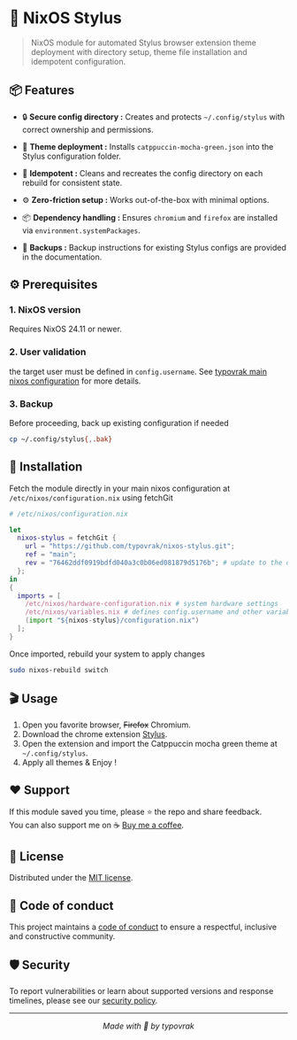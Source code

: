 # 🎨 NixOS Stylus

> NixOS module for automated Stylus browser extension theme deployment with directory setup, theme file installation and idempotent configuration.

## 📦 Features

- 🔒 **Secure config directory :** Creates and protects ```~/.config/stylus``` with correct ownership and permissions.
 
- 🎨 **Theme deployment :** Installs ```catppuccin-mocha-green.json``` into the Stylus configuration folder.

- 🔄 **Idempotent :** Cleans and recreates the config directory on each rebuild for consistent state.
 
- ⚙️ **Zero-friction setup :** Works out-of-the-box with minimal options.

- 📦 **Dependency handling :** Ensures ```chromium``` and ```firefox``` are installed via ```environment.systemPackages```.
 
- 💾 **Backups :** Backup instructions for existing Stylus configs are provided in the documentation.

## ⚙️ Prerequisites

### 1. NixOS version
Requires NixOS 24.11 or newer.

### 2. User validation
the target user must be defined in ```config.username```. See [typovrak main nixos configuration](https://github.com/typovrak/nixos) for more details.

### 3. Backup
Before proceeding, back up existing configuration if needed
```bash
cp ~/.config/stylus{,.bak}
```

## 🚀 Installation
Fetch the module directly in your main nixos configuration at ```/etc/nixos/configuration.nix``` using fetchGit
```nix
# /etc/nixos/configuration.nix

let
  nixos-stylus = fetchGit {
    url = "https://github.com/typovrak/nixos-stylus.git";
    ref = "main";
    rev = "76462ddf0919bdfd040a3c0b06ed081879d5176b"; # update to the desired commit
  };
in
{
  imports = [
    /etc/nixos/hardware-configuration.nix # system hardware settings
    /etc/nixos/variables.nix # defines config.username and other variables, see https://github.com/typovrak/nixos for more details
    (import "${nixos-stylus}/configuration.nix")
  ];
}
```

Once imported, rebuild your system to apply changes
```bash
sudo nixos-rebuild switch
```

## 🎬 Usage

1. Open you favorite browser, ~~Firefox~~ Chromium.
2. Download the chrome extension [Stylus](https://chromewebstore.google.com/detail/stylus/clngdbkpkpeebahjckkjfobafhncgmne).
3. Open the extension and import the Catppuccin mocha green theme at ```~/.config/stylus```.
4. Apply all themes & Enjoy !

## ❤️ Support

If this module saved you time, please ⭐️ the repo and share feedback.  
You can also support me on ☕ [Buy me a coffee](https://www.buymeacoffee.com/typovrak).

## 📝 License

Distributed under the [MIT license](LICENSE.md).

## 📜 Code of conduct

This project maintains a [code of conduct](.github/CODE_OF_CONDUCT.md) to ensure a respectful, inclusive and constructive community.

## 🛡️ Security

To report vulnerabilities or learn about supported versions and response timelines, please see our [security policy](.github/SECURITY.md).

---

<p align="center"><i>Made with 💜 by typovrak</i></p>
